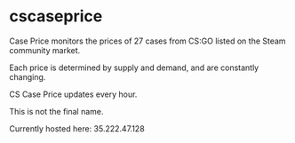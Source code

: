 # cscaseprice
Case Price monitors the prices of 27 cases from CS:GO listed on the Steam community market.

Each price is determined by supply and demand, and are constantly changing.

CS Case Price updates every hour.

This is not the final name.

Currently hosted here: 35.222.47.128
